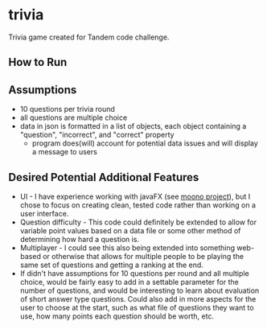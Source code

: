 # trivia
Trivia game created for Tandem code challenge.

## How to Run

## Assumptions
* 10 questions per trivia round
* all questions are multiple choice
* data in json is formatted in a list of objects, each object containing a "question", "incorrect", and "correct" property
    * program does(will) account for potential data issues and will display a message to users

## Desired Potential Additional Features
* UI - I have experience working with javaFX (see [moono project](https://github.com/selenaqian/moono)), but I chose to
focus on creating clean, tested code rather than working on a user interface.
* Question difficulty - This code could definitely be extended to allow for variable point values based on a data file or
some other method of determining how hard a question is.
* Multiplayer - I could see this also being extended into something web-based or otherwise that allows for multiple people
to be playing the same set of questions and getting a ranking at the end.
* If didn't have assumptions for 10 questions per round and all multiple choice, would be fairly easy to add in a settable
parameter for the number of questions, and would be interesting to learn about evaluation of short answer type questions.
Could also add in more aspects for the user to choose at the start, such as what file of questions they want to use, how many
points each question should be worth, etc.